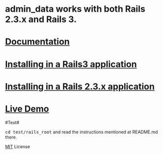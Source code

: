 # admin_data works with both Rails 2.3.x and Rails 3. #

# [Documentation](http://github.com/neerajdotname/admin_data/wiki) #

# [Installing in a Rails3 application](https://github.com/neerajdotname/admin_data/wiki/Installation-and-Usage-information-for-a-Rails-3-application) #
# [Installing in a Rails 2.3.x application](https://github.com/neerajdotname/admin_data/wiki/Installation-and-Usage-information-for-a-Rails-2.3.x-application) #

# [Live Demo](http://admin-data-demo.heroku.com/admin_data) #


#Test#

<tt>cd test/rails_root</tt> and read the instructions mentioned at README.md there.



[MIT](http://github.com/jquery/jquery/blob/master/MIT-LICENSE.txt) License
